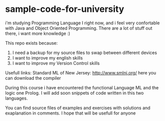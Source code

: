 ﻿# sample-code-for-university

i'm studying Programming Language I right now, and i feel very confortable with Java
and Object Oriented Programming. There are a lot of stuff out there, i want more knowledge :)

This repo exists because:
<ol>
<li>I need a backup for my source files to swap between different devices</li>
<li>I want to improve my english skills</li>
<li>I want to improve my Version Control skills</li>
</ol>

Usefull links:
Standard ML of New Jersey: http://www.smlnj.org/ here you can download the compiler


During this course i have encountered the functional Language ML and the logic one Prolog.
I will add soon snippets of code written in this two languages.

You can find source files of examples and exercises with solutions and exaplanation in comments. I hope that will be usefull for anyone

